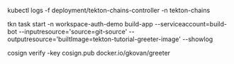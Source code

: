 



kubectl logs -f deployment/tekton-chains-controller -n tekton-chains


tkn task start -n workspace-auth-demo build-app   --serviceaccount=build-bot   --inputresource='source=git-source'   --outputresource='builtImage=tekton-tutorial-greeter-image'   --showlog

cosign verify -key cosign.pub docker.io/gkovan/greeter

